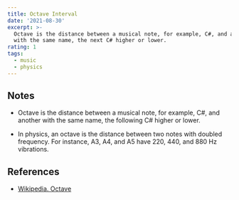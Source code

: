 ```yaml
---
title: Octave Interval
date: '2021-08-30'
excerpt: >-
  Octave is the distance between a musical note, for example, C#, and another
  with the same name, the next C# higher or lower.
rating: 1
tags:
  - music
  - physics
---
```


## Notes

- Octave is the distance between a musical note, for example, C#, and another with the same name, the following C# higher or lower.

- In physics, an octave is the distance between two notes with doubled frequency. For instance, A3, A4, and A5 have 220, 440, and 880 Hz vibrations.

## References

- [Wikipedia. Octave](https://en.wikipedia.org/wiki/Octave)
